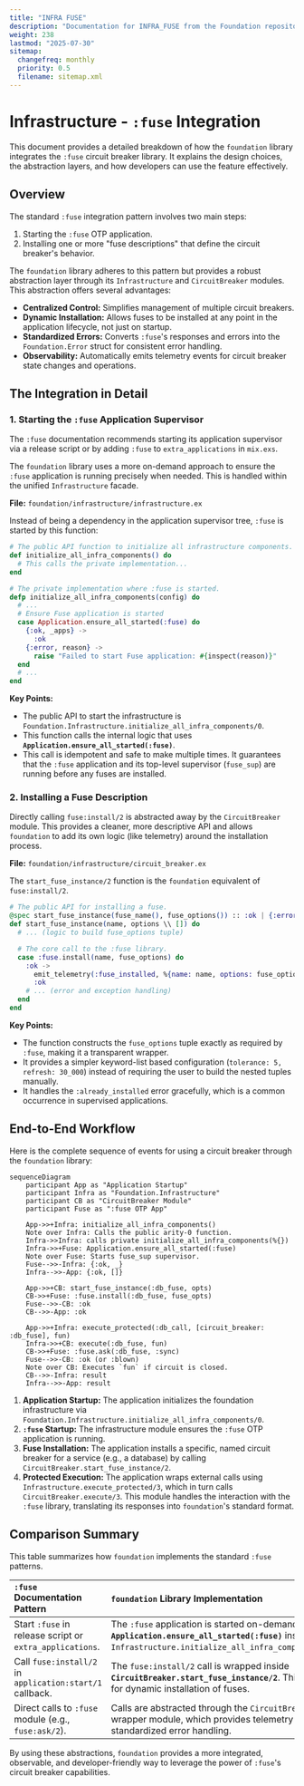 ```yaml
---
title: "INFRA FUSE"
description: "Documentation for INFRA_FUSE from the Foundation repository."
weight: 238
lastmod: "2025-07-30"
sitemap:
  changefreq: monthly
  priority: 0.5
  filename: sitemap.xml
---
```


# Infrastructure - `:fuse` Integration

This document provides a detailed breakdown of how the `foundation` library integrates the `:fuse` circuit breaker library. It explains the design choices, the abstraction layers, and how developers can use the feature effectively.

## Overview

The standard `:fuse` integration pattern involves two main steps:
1.  Starting the `:fuse` OTP application.
2.  Installing one or more "fuse descriptions" that define the circuit breaker's behavior.

The `foundation` library adheres to this pattern but provides a robust abstraction layer through its `Infrastructure` and `CircuitBreaker` modules. This abstraction offers several advantages:

-   **Centralized Control:** Simplifies management of multiple circuit breakers.
-   **Dynamic Installation:** Allows fuses to be installed at any point in the application lifecycle, not just on startup.
-   **Standardized Errors:** Converts `:fuse`'s responses and errors into the `Foundation.Error` struct for consistent error handling.
-   **Observability:** Automatically emits telemetry events for circuit breaker state changes and operations.

## The Integration in Detail

### 1. Starting the `:fuse` Application Supervisor

The `:fuse` documentation recommends starting its application supervisor via a release script or by adding `:fuse` to `extra_applications` in `mix.exs`.

The `foundation` library uses a more on-demand approach to ensure the `:fuse` application is running precisely when needed. This is handled within the unified `Infrastructure` facade.

**File:** `foundation/infrastructure/infrastructure.ex`

Instead of being a dependency in the application supervisor tree, `:fuse` is started by this function:

```elixir
# The public API function to initialize all infrastructure components.
def initialize_all_infra_components() do
  # This calls the private implementation...
end

# The private implementation where :fuse is started.
defp initialize_all_infra_components(config) do
  # ...
  # Ensure Fuse application is started
  case Application.ensure_all_started(:fuse) do
    {:ok, _apps} ->
      :ok
    {:error, reason} ->
      raise "Failed to start Fuse application: #{inspect(reason)}"
  end
  # ...
end
```

**Key Points:**

-   The public API to start the infrastructure is `Foundation.Infrastructure.initialize_all_infra_components/0`.
-   This function calls the internal logic that uses **`Application.ensure_all_started(:fuse)`**.
-   This call is idempotent and safe to make multiple times. It guarantees that the `:fuse` application and its top-level supervisor (`fuse_sup`) are running before any fuses are installed.

### 2. Installing a Fuse Description

Directly calling `fuse:install/2` is abstracted away by the `CircuitBreaker` module. This provides a cleaner, more descriptive API and allows `foundation` to add its own logic (like telemetry) around the installation process.

**File:** `foundation/infrastructure/circuit_breaker.ex`

The `start_fuse_instance/2` function is the `foundation` equivalent of `fuse:install/2`.

```elixir
# The public API for installing a fuse.
@spec start_fuse_instance(fuse_name(), fuse_options()) :: :ok | {:error, Error.t()}
def start_fuse_instance(name, options \\ []) do
  # ... (logic to build fuse_options tuple)

  # The core call to the :fuse library.
  case :fuse.install(name, fuse_options) do
    :ok ->
      emit_telemetry(:fuse_installed, %{name: name, options: fuse_options})
      :ok
    # ... (error and exception handling)
  end
end
```

**Key Points:**

-   The function constructs the `fuse_options` tuple exactly as required by `:fuse`, making it a transparent wrapper.
-   It provides a simpler keyword-list based configuration (`tolerance: 5, refresh: 30_000`) instead of requiring the user to build the nested tuples manually.
-   It handles the `:already_installed` error gracefully, which is a common occurrence in supervised applications.

## End-to-End Workflow

Here is the complete sequence of events for using a circuit breaker through the `foundation` library:

```mermaid
sequenceDiagram
    participant App as "Application Startup"
    participant Infra as "Foundation.Infrastructure"
    participant CB as "CircuitBreaker Module"
    participant Fuse as ":fuse OTP App"
    
    App->>+Infra: initialize_all_infra_components()
    Note over Infra: Calls the public arity-0 function.
    Infra->>Infra: calls private initialize_all_infra_components(%{})
    Infra->>+Fuse: Application.ensure_all_started(:fuse)
    Note over Fuse: Starts fuse_sup supervisor.
    Fuse-->>-Infra: {:ok, _}
    Infra-->>-App: {:ok, []}

    App->>+CB: start_fuse_instance(:db_fuse, opts)
    CB->>+Fuse: :fuse.install(:db_fuse, fuse_opts)
    Fuse-->>-CB: :ok
    CB-->>-App: :ok

    App->>+Infra: execute_protected(:db_call, [circuit_breaker: :db_fuse], fun)
    Infra->>+CB: execute(:db_fuse, fun)
    CB->>+Fuse: :fuse.ask(:db_fuse, :sync)
    Fuse-->>-CB: :ok (or :blown)
    Note over CB: Executes `fun` if circuit is closed.
    CB-->>-Infra: result
    Infra-->>-App: result
```

1.  **Application Startup:** The application initializes the foundation infrastructure via `Foundation.Infrastructure.initialize_all_infra_components/0`.
2.  **`:fuse` Startup:** The infrastructure module ensures the `:fuse` OTP application is running.
3.  **Fuse Installation:** The application installs a specific, named circuit breaker for a service (e.g., a database) by calling `CircuitBreaker.start_fuse_instance/2`.
4.  **Protected Execution:** The application wraps external calls using `Infrastructure.execute_protected/3`, which in turn calls `CircuitBreaker.execute/3`. This module handles the interaction with the `:fuse` library, translating its responses into `foundation`'s standard format.

## Comparison Summary

This table summarizes how `foundation` implements the standard `:fuse` patterns.

| `:fuse` Documentation Pattern | `foundation` Library Implementation |
| :------------------------------ | :---------------------------------- |
| Start `:fuse` in release script or `extra_applications`. | The `:fuse` application is started on-demand via **`Application.ensure_all_started(:fuse)`** inside `Infrastructure.initialize_all_infra_components/0`. |
| Call `fuse:install/2` in `application:start/1` callback. | The `fuse:install/2` call is wrapped inside **`CircuitBreaker.start_fuse_instance/2`**. This allows for dynamic installation of fuses. |
| Direct calls to `:fuse` module (e.g., `fuse:ask/2`). | Calls are abstracted through the `CircuitBreaker` wrapper module, which provides telemetry and standardized error handling. |

By using these abstractions, `foundation` provides a more integrated, observable, and developer-friendly way to leverage the power of `:fuse`'s circuit breaker capabilities.